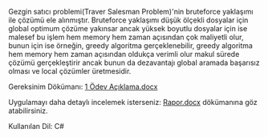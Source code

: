 Gezgin satıcı problemi(Traver Salesman Problem)'nin bruteforce yaklaşımı ile çözümü ele alınmıştır.
Bruteforce yaklaşımı düşük ölçekli dosyalar için global optimum çözüme yakınsar ancak yüksek boyutlu
dosyalar için ise malesef bu işlem hem memory hem zaman açısından çok maliyetli olur, bunun için ise
örneğin, greedy algoritma gerçeklenebilir, greedy algoritma hem memory hem zaman açısından oldukça
verimli olur makul sürede çözümü gerçekleştirir ancak bunun da dezavantajı global aramada başarısız
olması ve local çözümler üretmesidir.
  
  
Gereksinim Dökümanı: [1 Ödev Açıklama.docx](https://github.com/osman28tr/Tsp-Problem-Solution-With-BruteForce/files/11781380/1.Odev.Aciklama.docx)

Uygulamayı daha detaylı incelemek isterseniz: [Rapor.docx](https://github.com/osman28tr/Tsp-Problem-Solution-With-BruteForce/files/11781388/Rapor.docx)
dökümanına göz atabilirsiniz.

Kullanılan Dil: C#
